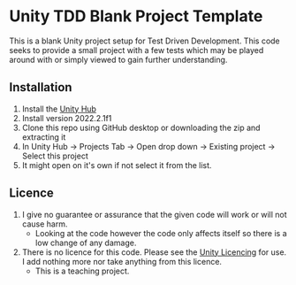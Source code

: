 # Unity TDD Blank Project Template
This is a blank Unity project setup for Test Driven Development.
This code seeks to provide a small project with a few tests which may be played around with or simply viewed to gain further understanding.
## Installation
1. Install the [Unity Hub](https://unity.com/download)
2. Install version 2022.2.1f1
3. Clone this repo using GitHub desktop or downloading the zip and extracting it
4. In Unity Hub -> Projects Tab -> Open drop down -> Existing project -> Select this project
5. It might open on it's own if not select it from the list.
## Licence
1. I give no guarantee or assurance that the given code will work or will not cause harm.
   * Looking at the code however the code only affects itself so there is a low change of any damage.
2. There is no licence for this code. Please see the [Unity Licencing](https://store.unity.com/compare-plans) for use. I add nothing more nor take anything from this licence.
   * This is a teaching project.
